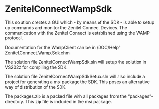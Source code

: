 # ZenitelConnectWampSdk

This solution creates a GUI which - by means of the SDK - is able to setup up commands and monitor the Zenitel Connect Devices.
The communication with the Zenitel Connect is established using the WAMP protocol.

Documentation for the WampClient can be in /DOC/Help/ Zenitel.Connect.Wamp.Sdk.chm

The solution file  ZenitelConnectWampSdk.sln will setup the solution in VS2022 for compiling the SDK.

The solution file ZenitelConnectWampSdkSetup.sln will also include a project for generating a msi package the SDK.
This poses an alternative way of distribution of the SDK. 

The packages.zip is a packed file with all packages from the “packages”-directory. This zip file is included in the msi package.
